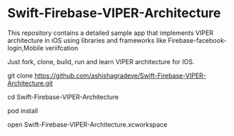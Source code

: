 # Swift-Firebase-VIPER-Architecture

This repository contains a detailed sample app that implements VIPER architecture in iOS using libraries and frameworks like Firebase-facebook-login,Mobile veriifcation

Just fork, clone, build, run and learn VIPER architecture for IOS.

git clone https://github.com/ashishagradeve/Swift-Firebase-VIPER-Architecture.git

cd Swift-Firebase-VIPER-Architecture

pod install

open Swift-Firebase-VIPER-Architecture.xcworkspace
